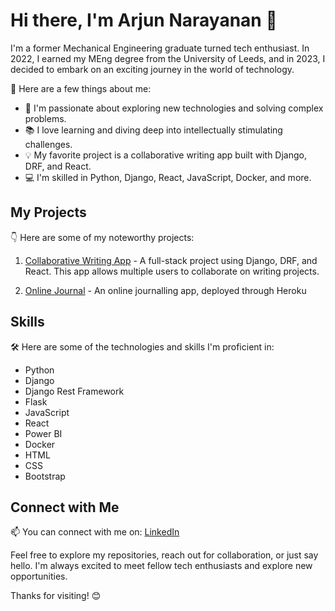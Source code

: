 <!--
**Arjun-berko/Arjun-berko** is a ✨ _special_ ✨ repository because its `README.md` (this file) appears on your GitHub profile.

Here are some ideas to get you started:

- 🔭 I’m currently working on ...
- 🌱 I’m currently learning ...
- 👯 I’m looking to collaborate on ...
- 🤔 I’m looking for help with ...
- 💬 Ask me about ...
- 📫 How to reach me: ...
- 😄 Pronouns: ...
- ⚡ Fun fact: ...
-->

# Hi there, I'm Arjun Narayanan 👋

I'm a former Mechanical Engineering graduate turned tech enthusiast. In 2022, I earned my MEng degree from the University of Leeds, and in 2023, I decided to embark on an exciting journey in the world of technology.

🚀 Here are a few things about me:

- 🌟 I'm passionate about exploring new technologies and solving complex problems.
- 📚 I love learning and diving deep into intellectually stimulating challenges.
- 💡 My favorite project is a collaborative writing app built with Django, DRF, and React.
- 💻 I'm skilled in Python, Django, React, JavaScript, Docker, and more.

## My Projects

👇 Here are some of my noteworthy projects:

1. [Collaborative Writing App](https://github.com/Arjun-berko/Wordsmiths-Guild) - A full-stack project using Django, DRF, and React. This app allows multiple users to collaborate on writing projects.

2. [Online Journal](https://github.com/Arjun-berko/Arjun-Journal-App) - An online journalling app, deployed through Heroku

## Skills

🛠️ Here are some of the technologies and skills I'm proficient in:

- Python
- Django
- Django Rest Framework
- Flask
- JavaScript
- React
- Power BI
- Docker
- HTML
- CSS
- Bootstrap

## Connect with Me

📫 You can connect with me on:
[LinkedIn](https://www.linkedin.com/in/arjun-narayanan7/)


Feel free to explore my repositories, reach out for collaboration, or just say hello. I'm always excited to meet fellow tech enthusiasts and explore new opportunities.

Thanks for visiting! 😊

